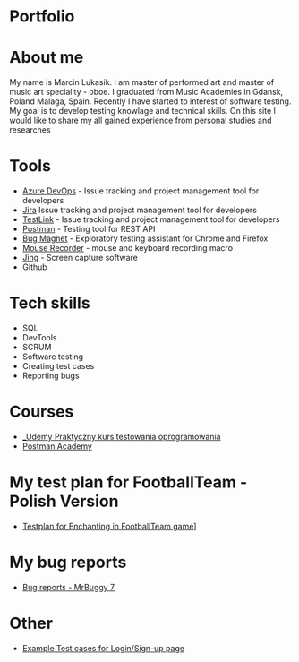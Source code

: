 # Portfolio
# About me
My name is Marcin Lukasik. I am master of performed art and master of music art speciality - oboe. I graduated from Music Academies in Gdansk, Poland Malaga, Spain. Recently I have started to interest of software testing. My goal is to develop testing knowlage and technical skills. On this site I would like to share my all gained experience from personal studies and researches
# Tools
  - [Azure DevOps](https://www.techsmith.com/jing-tool.html, ) - Issue tracking and project management tool for developers
  - [Jira](https://www.atlassian.com/software/jira) Issue tracking and project management tool for developers
  - [TestLink]() - Issue tracking and project management tool for developers
  - [Postman](https://www.postman.com/) - Testing tool for REST API
  - [Bug Magnet](https://chrome.google.com/webstore/detail/bug-magnet/efhedldbjahpgjcneebmbolkalbhckfi?hl=pl) - Exploratory testing assistant for Chrome and Firefox
  - [Mouse Recorder](https://www.mouserecorder.com/) - mouse and keyboard recording macro
  - [Jing](https://www.techsmith.com/jing-tool.html) - Screen capture software
  - Github
# Tech skills
  - SQL
  - DevTools
  - SCRUM
  - Software testing
  - Creating test cases
  - Reporting bugs
# Courses
  - [_Udemy Praktyczny kurs testowania oprogramowania](https://www.udemy.com/share/105oI8/)
  - [Postman Academy](https://academy.postman.com/)
 
# My test plan for FootballTeam - Polish Version
- [Testplan for Enchanting in FootballTeam game](https://docs.google.com/document/d/1lTCkTh_zlHayaATw1jysT7IzQ-wFyWR2-f08G5jJqPQ/edit?usp=sharing)]
# My bug reports
- [Bug reports - MrBuggy 7](https://docs.google.com/document/d/1Yr0tBvLvzFhLPHRbAF61fJsa--D0zSbaLVOKLiYdXj8/edit?usp=sharing)
# Other 
- [Example Test cases for Login/Sign-up page](https://docs.google.com/document/d/1nzHrNhWsxOao5PxaAbPbvoIDq1pf5bqSv06x7tf5I-A/edit?usp=sharing)
      
